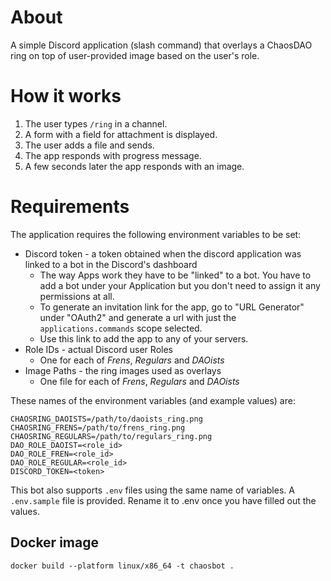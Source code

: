 # About
A simple Discord application (slash command) that overlays a ChaosDAO ring on top of user-provided image
based on the user's role.

# How it works
1. The user types `/ring` in a channel.
2. A form with a field for attachment is displayed.
3. The user adds a file and sends.
4. The app responds with progress message.
5. A few seconds later the app responds with an image.

# Requirements
The application requires the following environment variables to be set:
- Discord token - a token obtained when the discord application was linked to a bot in the Discord's dashboard
  - The way Apps work they have to be "linked" to a bot. You have to add a bot under your Application but you don't need to assign it any permissions at all.
  - To generate an invitation link for the app, go to "URL Generator" under "OAuth2" and generate a url with just the `applications.commands` scope selected.
  - Use this link to add the app to any of your servers.
- Role IDs - actual Discord user Roles
  - One for each of _Frens_, _Regulars_ and _DAOists_
- Image Paths - the ring images used as overlays
  - One file for each of _Frens_, _Regulars_ and _DAOists_

These names of the environment variables (and example values) are:
```shell
CHAOSRING_DAOISTS=/path/to/daoists_ring.png
CHAOSRING_FRENS=/path/to/frens_ring.png
CHAOSRING_REGULARS=/path/to/regulars_ring.png
DAO_ROLE_DAOIST=<role_id>
DAO_ROLE_FREN=<role_id>
DAO_ROLE_REGULAR=<role_id>
DISCORD_TOKEN=<token>
```

This bot also supports `.env` files using the same name of variables. A `.env.sample` file is provided. Rename it to .env once you have filled out the values.

## Docker image
```shell
docker build --platform linux/x86_64 -t chaosbot .
```
